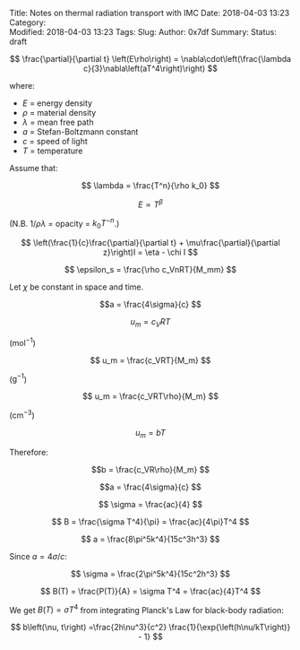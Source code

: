 Title: Notes on thermal radiation transport with IMC
Date: 2018-04-03 13:23
Category:  
Modified: 2018-04-03 13:23
Tags: 
Slug: 
Author: 0x7df
Summary: 
Status: draft

$$ \frac{\partial}{\partial t} \left(E\rho\right) =
\nabla\cdot\left(\frac{\lambda c}{3}\nabla\left(aT^4\right)\right) $$

where:

- $E$ = energy density
- $\rho$ = material density
- $\lambda$ = mean free path
- $a$ = Stefan-Boltzmann constant
- $c$ = speed of light
- $T$ = temperature

Assume that:

$$ \lambda = \frac{T^n}{\rho k_0} $$

$$ E \propto T^\beta $$

(N.B. $1/\rho\lambda$ = opacity = $k_0T^{-n}$.)


$$ \left(\frac{1}{c}\frac{\partial}{\partial t} + \mu\frac{\partial}{\partial
z}\right)I = \eta - \chi I $$

$$ \epsilon_s = \frac{\rho c_VnRT}{M_mm} $$

Let $\chi$ be constant in space and time.

$$a = \frac{4\sigma}{c} $$


$$ u_m = c_VRT $$

($\mathrm{mol}^{-1}$)

$$ u_m = \frac{c_VRT}{M_m} $$

($\mathrm{g}^{-1}$)

$$ u_m = \frac{c_VRT\rho}{M_m} $$

($\mathrm{cm}^{-3}$)

$$ u_m = bT $$

Therefore:

$$b = \frac{c_VR\rho}{M_m} $$

$$a = \frac{4\sigma}{c} $$

$$ \sigma = \frac{ac}{4} $$

$$ B = \frac{\sigma T^4}{\pi} = \frac{ac}{4\pi}T^4 $$

$$ a = \frac{8\pi^5k^4}{15c^3h^3} $$

Since $a = 4\sigma/c$:

$$ \sigma = \frac{2\pi^5k^4}{15c^2h^3} $$

$$ B(T) = \frac{P(T)}{A} = \sigma T^4 = \frac{ac}{4}T^4 $$

We get $B(T) = \sigma T^4$ from integrating Planck's Law for black-body
radiation:

$$ b\left(\nu, t\right) =\frac{2h\nu^3}{c^2} \frac{1}{\exp{\left(h\nu/kT\right)} - 1} $$

